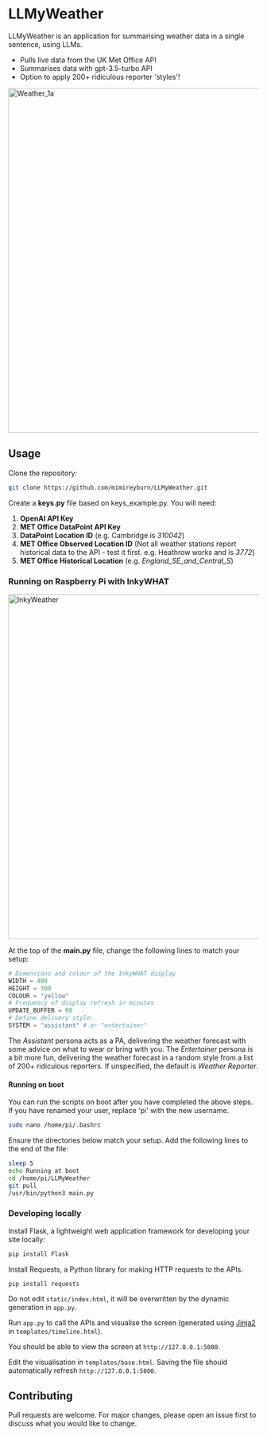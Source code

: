 # LLMyWeather

LLMyWeather is an application for summarising weather data in a single sentence, using LLMs.

- Pulls live data from the UK Met Office API
- Summarises data with gpt-3.5-turbo API
- Option to apply 200+ ridiculous reporter 'styles'!

<img width="692" alt="Weather_1a" src="https://user-images.githubusercontent.com/32883278/235817723-427993ca-1077-44bf-bf9b-4f0aac88f900.png">

## Usage

Clone the repository:

```bash
git clone https://github.com/mimireyburn/LLMyWeather.git
```

Create a **keys.py** file based on keys_example.py. You will need: 

1. **OpenAI API Key**
2. **MET Office DataPoint API Key**   
3. **DataPoint Location ID** (e.g. Cambridge is *310042*)
4. **MET Office Observed Location ID** (Not all weather stations report historical data to the API - test it first. e.g. Heathrow works and is *3772*)
5. **MET Office Historical Location** (e.g. *England_SE_and_Central_S*)


### Running on Raspberry Pi with InkyWHAT

<img width="692" alt="InkyWeather" src="https://github.com/mimireyburn/LLMyWeather/assets/79009541/2e6acc9e-8c87-4baf-b760-55d5a9ab6fdc">

At the top of the **main.py** file, change the following lines to match your setup:

```python
# Dimensions and colour of the InkyWHAT display
WIDTH = 400
HEIGHT = 300
COLOUR = "yellow"
# Frequency of display refresh in minutes
UPDATE_BUFFER = 60
# Define delivery style.
SYSTEM = "assistant" # or "entertainer"
```

The *Assistant* persona acts as a PA, delivering the weather forecast with some advice on what to wear or bring with you. The *Entertainer* persona is a bit more fun, delivering the weather forecast in a random style from a list of 200+ ridiculous reporters. If unspecified, the default is *Weather Reporter*.

#### Running on boot

You can run the scripts on boot after you have completed the above steps. If you have renamed your user, replace 'pi' with the new username.

```bash
sudo nano /home/pi/.bashrc
```

Ensure the directories below match your setup. Add the following lines to the end of the file:

```bash
sleep 5
echo Running at boot
cd /home/pi/LLMyWeather
git pull
/usr/bin/python3 main.py
```

### Developing locally
Install Flask, a lightweight web application framework for developing your site locally:

```bash
pip install Flask
```

Install Requests, a Python library for making HTTP requests to the APIs.

```bash
pip install requests
```

Do not edit `static/index.html`, it will be overwritten by the dynamic generation in `app.py`.

Run `app.py` to call the APIs and visualise the screen (generated using [Jinja2](https://palletsprojects.com/p/jinja/) in `templates/timeline.html`).

You should be able to view the screen at `http://127.0.0.1:5000`.

Edit the visualisation in `templates/base.html`. Saving the file should automatically refresh `http://127.0.0.1:5000`.

## Contributing

Pull requests are welcome. For major changes, please open an issue first to discuss what you would like to change.
